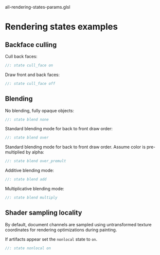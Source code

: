 



all-rendering-states-params.glsl








[ ](#section-0)












[ ](#section-1)

Rendering states examples
=========================


  



Backface culling
----------------


Cull back faces:





```glsl
//: state cull_face on
```







[ ](#section-2)

Draw front and back faces:





```glsl
//: state cull_face off
```







[ ](#section-3)

Blending
--------


No blending, fully opaque objects:





```glsl
//: state blend none
```







[ ](#section-4)

Standard blending mode for back to front draw order:





```glsl
//: state blend over
```







[ ](#section-5)

Standard blending mode for back to front draw order.
 Assume color is pre-multiplied by alpha:





```glsl
//: state blend over_premult
```







[ ](#section-6)

Additive blending mode:





```glsl
//: state blend add
```







[ ](#section-7)

Multiplicative blending mode:





```glsl
//: state blend multiply
```







[ ](#section-8)

Shader sampling locality
------------------------


By default, document channels are sampled using untransformed texture coordinates for rendering optimizations during painting.


If artifacts appear set the `nonlocal` state to `on`.





```glsl
//: state nonlocal on
 
 
```






